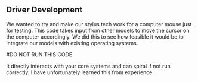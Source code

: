 ## Driver Development

We wanted to try and make our stylus tech work for a computer mouse just for testing. This code takes input from other models to move the cursor on the computer accordingly. We did this to see how feasible it would be to integrate our models with existing operating systems. 

#DO NOT RUN THIS CODE

It directly interacts with your core systems and can spiral if not run correctly. I have unfortunately learned this from experience. 